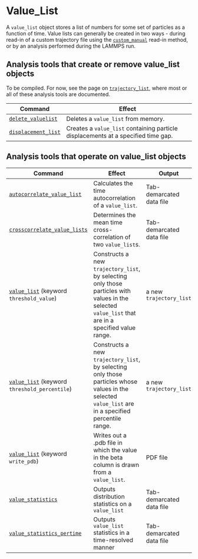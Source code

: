<h1>Value_List</h1>

A `value_list` object stores a list of numbers for some set of particles as a function of time. Value lists can generally be created in two ways - during read-in of a custom trajectory file using the [`custom_manual`](read_custom_manual.md) read-in method, or by an analysis performed during the LAMMPS run.
<!--For information on creation of `value_list`s at trajectory read in, see the page on the [`custom_manual`](read_custom_manual.md) read in method. -->

<h2>Analysis tools that create or remove value_list objects</h2>

To be compiled. For now, see the page on [`trajectory_list`](trajectory_lists.md), where most or all of these analysis tools are documented.

| Command | Effect |
|----------|----------|
|[`delete_valuelist`](delete_valuelist.md)| Deletes a `value_list` from memory.|
|[`displacement_list`](displacement_list.md)| Creates a `value_list` containing particle displacements at a specified time gap.|

<h2>Analysis tools that operate on value_list objects</h2>

| Command | Effect | Output |
|----------|----------|----------|
| [`autocorrelate_value_list`](autocorrelate_value_list.md) | Calculates the time autocorrelation of a `value_list`. | Tab-demarcated data file|
| [`crosscorrelate_value_lists`](crosscorrelate_value_lists.md) | Determines the mean time cross-correlation of two `value_list`s. | Tab-demarcated data file|
| [`value_list`](value_list_command.md) (keyword `threshold_value`) | Constructs a new `trajectory_list`, by selecting only those particles with values in the selected `value_list` that are in a specified value range. | a new `trajectory_list` |
| [`value_list`](`value_list`_command.md) (keyword `threshold_percentile`) | Constructs a new `trajectory_list`, by selecting only those particles whose values in the selected `value_list` are in a specified percentile range. | a new `trajectory_list` |
| [`value_list`](value_list_command.md) (keyword `write_pdb`) | Writes out a .pdb file in which the value in the beta column is drawn from a `value_list`.  | PDF file |
| [`value_statistics`](value_statistics.md) | Outputs distribution statistics on a `value_list` | Tab-demarcated data file |
| [`value_statistics_pertime`](value_statistics_pertime.md) | Outputs `value_list` statistics in a time-resolved manner |Tab-demarcated data file|

